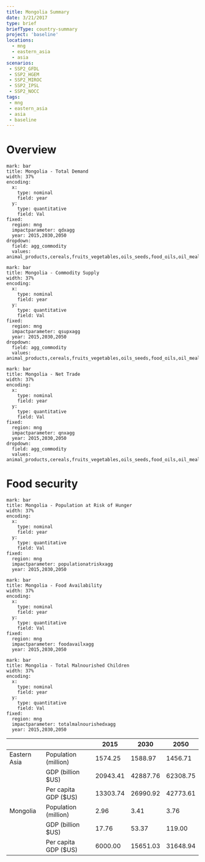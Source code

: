 ```yaml
---
title: Mongolia Summary
date: 3/21/2017
type: brief
briefType: country-summary
project: 'baseline'
locations:
  - mng
  - eastern_asia
  - asia
scenarios:
 - SSP2_GFDL
 - SSP2_HGEM
 - SSP2_MIROC
 - SSP2_IPSL
 - SSP2_NOCC
tags:
 - mng
 - eastern_asia
 - asia
 - baseline
---
```

# Overview 

```chart
mark: bar
title: Mongolia - Total Demand
width: 37%
encoding:
  x:
    type: nominal
    field: year
  y:
    type: quantitative
    field: Val
fixed:
  region: mng
  impactparameter: qdxagg
  year: 2015,2030,2050
dropdown:
  field: agg_commodity
  values: animal_products,cereals,fruits_vegetables,oils_seeds,food_oils,oil_meals,other,pulses,roots_tubers,sugar
```

```chart
mark: bar
title: Mongolia - Commodity Supply
width: 37%
encoding:
  x:
    type: nominal
    field: year
  y:
    type: quantitative
    field: Val
fixed:
  region: mng
  impactparameter: qsupxagg
  year: 2015,2030,2050
dropdown:
  field: agg_commodity
  values: animal_products,cereals,fruits_vegetables,oils_seeds,food_oils,oil_meals,other,pulses,roots_tubers,sugar
```

```chart
mark: bar
title: Mongolia - Net Trade
width: 37%
encoding:
  x:
    type: nominal
    field: year
  y:
    type: quantitative
    field: Val
fixed:
  region: mng
  impactparameter: qnxagg
  year: 2015,2030,2050
dropdown:
  field: agg_commodity
  values: animal_products,cereals,fruits_vegetables,oils_seeds,food_oils,oil_meals,other,pulses,roots_tubers,sugar
```

# Food security

```chart
mark: bar
title: Mongolia - Population at Risk of Hunger
width: 37%
encoding:
  x:
    type: nominal
    field: year
  y:
    type: quantitative
    field: Val
fixed:
  region: mng
  impactparameter: populationatriskxagg
  year: 2015,2030,2050
```

```chart
mark: bar
title: Mongolia - Food Availability
width: 37%
encoding:
  x:
    type: nominal
    field: year
  y:
    type: quantitative
    field: Val
fixed:
  region: mng
  impactparameter: foodavailxagg
  year: 2015,2030,2050
```

```chart
mark: bar
title: Mongolia - Total Malnourished Children
width: 37%
encoding:
  x:
    type: nominal
    field: year
  y:
    type: quantitative
    field: Val
fixed:
  region: mng
  impactparameter: totalmalnourishedxagg
  year: 2015,2030,2050
```

|   |   | 2015 | 2030 | 2050 |
|---|---|---|---|---|
| Eastern Asia | Population (million) | 1574.25 | 1588.97 | 1456.71 |
|  | GDP (billion $US) | 20943.41 | 42887.76 | 62308.75 |
|  | Per capita GDP ($US) | 13303.74 | 26990.92 | 42773.61 |
| Mongolia | Population (million) | 2.96 | 3.41 | 3.76 |
|  | GDP (billion $US) | 17.76 | 53.37 | 119.00 |
|  | Per capita GDP ($US) | 6000.00| 15651.03| 31648.94|